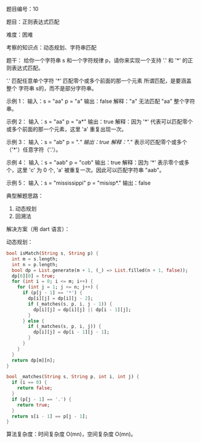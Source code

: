 题目编号：10

题目：正则表达式匹配

难度：困难

考察的知识点：动态规划、字符串匹配

题干：
给你一个字符串 s 和一个字符规律 p，请你来实现一个支持 '.' 和 '*' 的正则表达式匹配。

'.' 匹配任意单个字符
'*' 匹配零个或多个前面的那一个元素
所谓匹配，是要涵盖 整个 字符串 s的，而不是部分字符串。

示例 1：
输入：s = "aa" p = "a"
输出：false
解释："a" 无法匹配 "aa" 整个字符串。

示例 2：
输入：s = "aa" p = "a*"
输出：true
解释：因为 '*' 代表可以匹配零个或多个前面的那一个元素，这里 'a' 重复出现一次。

示例 3：
输入：s = "ab" p = ".*"
输出：true
解释：".*" 表示可匹配零个或多个（'*'）任意字符（'.'）。

示例 4：
输入：s = "aab" p = "c*a*b"
输出：true
解释：因为 '*' 表示零个或多个，这里 'c' 为 0 个, 'a' 被重复一次。因此可以匹配字符串 "aab"。

示例 5：
输入：s = "mississippi" p = "mis*is*p*."
输出：false

典型解题思路：
1. 动态规划
2. 回溯法

解决方案（用 dart 语言）：

动态规划：

```dart
bool isMatch(String s, String p) {
  int m = s.length;
  int n = p.length;
  bool dp = List.generate(m + 1, (_) => List.filled(n + 1, false));
  dp[0][0] = true;
  for (int i = 0; i <= m; i++) {
    for (int j = 1; j <= n; j++) {
      if (p[j - 1] == '*') {
        dp[i][j] = dp[i][j - 2];
        if (_matches(s, p, i, j - 1)) {
          dp[i][j] = dp[i][j] || dp[i - 1][j];
        }
      } else {
        if (_matches(s, p, i, j)) {
          dp[i][j] = dp[i - 1][j - 1];
        }
      }
    }
  }
  return dp[m][n];
}

bool _matches(String s, String p, int i, int j) {
  if (i == 0) {
    return false;
  }
  if (p[j - 1] == '.') {
    return true;
  }
  return s[i - 1] == p[j - 1];
}
```

算法复杂度：时间复杂度 O(mn)，空间复杂度 O(mn)。